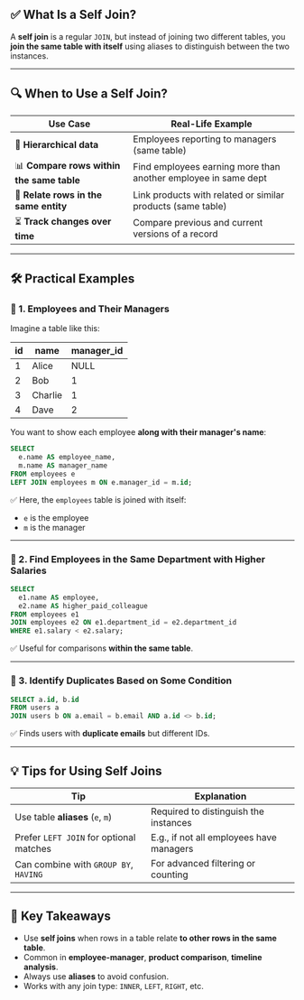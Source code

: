 ## ✅ What Is a Self Join?

A **self join** is a regular `JOIN`, but instead of joining two different tables, you **join the same table with itself** using aliases to distinguish between the two instances.

---

## 🔍 When to Use a Self Join?

| Use Case                                  | Real-Life Example                                              |
| ----------------------------------------- | -------------------------------------------------------------- |
| 🔁 **Hierarchical data**                  | Employees reporting to managers (same table)                   |
| 📊 **Compare rows within the same table** | Find employees earning more than another employee in same dept |
| 🔗 **Relate rows in the same entity**     | Link products with related or similar products (same table)    |
| ⏳ **Track changes over time**             | Compare previous and current versions of a record              |

---

## 🛠️ Practical Examples

### 🔹 1. **Employees and Their Managers**

Imagine a table like this:

| id | name    | manager\_id |
| -- | ------- | ----------- |
| 1  | Alice   | NULL        |
| 2  | Bob     | 1           |
| 3  | Charlie | 1           |
| 4  | Dave    | 2           |

You want to show each employee **along with their manager's name**:

```sql
SELECT
  e.name AS employee_name,
  m.name AS manager_name
FROM employees e
LEFT JOIN employees m ON e.manager_id = m.id;
```

✅ Here, the `employees` table is joined with itself:

* `e` is the employee
* `m` is the manager

---

### 🔹 2. **Find Employees in the Same Department with Higher Salaries**

```sql
SELECT
  e1.name AS employee,
  e2.name AS higher_paid_colleague
FROM employees e1
JOIN employees e2 ON e1.department_id = e2.department_id
WHERE e1.salary < e2.salary;
```

✅ Useful for comparisons **within the same table**.

---

### 🔹 3. **Identify Duplicates Based on Some Condition**

```sql
SELECT a.id, b.id
FROM users a
JOIN users b ON a.email = b.email AND a.id <> b.id;
```

✅ Finds users with **duplicate emails** but different IDs.

---

## 💡 Tips for Using Self Joins

| Tip                                     | Explanation                              |
| --------------------------------------- | ---------------------------------------- |
| Use table **aliases** (`e`, `m`)        | Required to distinguish the instances    |
| Prefer `LEFT JOIN` for optional matches | E.g., if not all employees have managers |
| Can combine with `GROUP BY`, `HAVING`   | For advanced filtering or counting       |

---

## 🔑 Key Takeaways

* Use **self joins** when rows in a table relate **to other rows in the same table**.
* Common in **employee-manager**, **product comparison**, **timeline analysis**.
* Always use **aliases** to avoid confusion.
* Works with any join type: `INNER`, `LEFT`, `RIGHT`, etc.